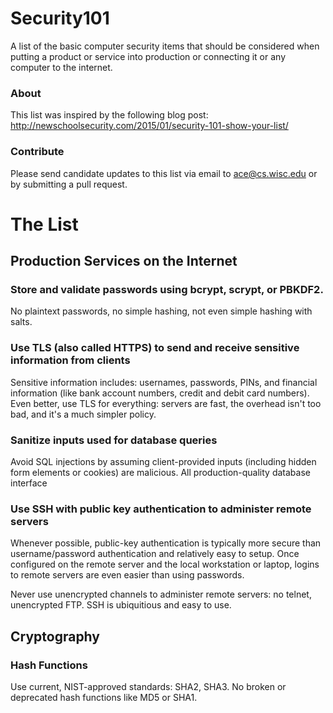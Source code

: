 # Security101
A list of the basic computer security items that should be considered when putting a product or service into production or connecting it or any computer to the internet.

### About
This list was inspired by the following blog post: http://newschoolsecurity.com/2015/01/security-101-show-your-list/

### Contribute
Please send candidate updates to this list via email to ace@cs.wisc.edu or by submitting a pull request.

# The List

## Production Services on the Internet

### Store and validate passwords using bcrypt, scrypt, or PBKDF2.
No plaintext passwords, no simple hashing, not even simple hashing with salts.

### Use TLS (also called HTTPS) to send and receive sensitive information from clients
Sensitive information includes: usernames, passwords, PINs, and financial information (like bank account numbers, credit and debit card numbers). Even better, use TLS for everything: servers are fast, the overhead isn't too bad, and it's a much simpler policy.

### Sanitize inputs used for database queries
Avoid SQL injections by assuming client-provided inputs (including hidden form elements or cookies) are malicious. All production-quality database interface 

### Use SSH with public key authentication to administer remote servers
Whenever possible, public-key authentication is typically more secure than username/password authentication and relatively easy to setup. Once configured on the remote server and the local workstation or laptop, logins to remote servers are even easier than using passwords. 

Never use unencrypted channels to administer remote servers: no telnet, unencrypted FTP. SSH is ubiquitious and easy to use.

## Cryptography
### Hash Functions
Use current, NIST-approved standards: SHA2, SHA3. No broken or deprecated hash functions like MD5 or SHA1.
